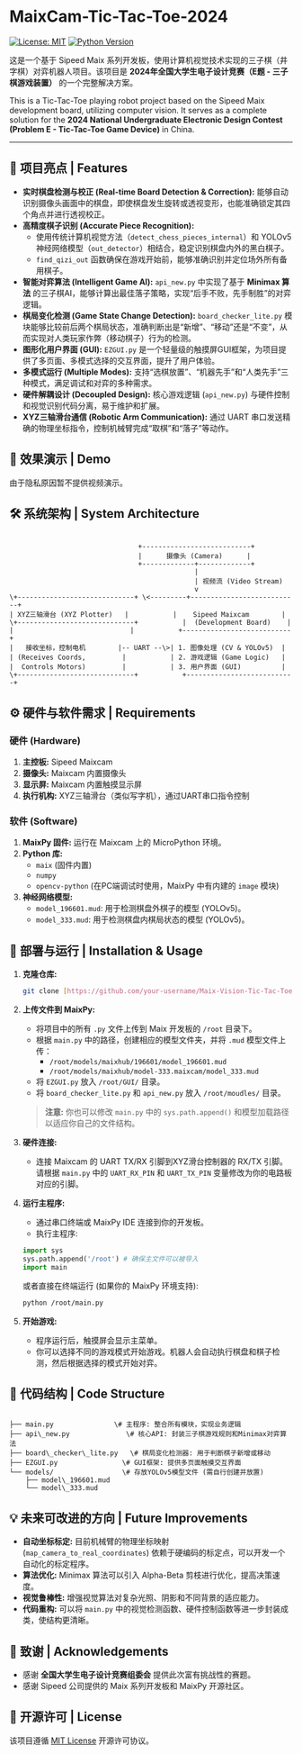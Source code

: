 # MaixCam-Tic-Tac-Toe-2024

[![License: MIT](https://img.shields.io/badge/License-MIT-yellow.svg)](https://opensource.org/licenses/MIT)
[![Python Version](https://img.shields.io/badge/python-3.x-blue.svg)](https://www.python.org/)

这是一个基于 Sipeed Maix 系列开发板，使用计算机视觉技术实现的三子棋（井字棋）对弈机器人项目。该项目是 **2024年全国大学生电子设计竞赛（E题 - 三子棋游戏装置）** 的一个完整解决方案。

This is a Tic-Tac-Toe playing robot project based on the Sipeed Maix development board, utilizing computer vision. It serves as a complete solution for the **2024 National Undergraduate Electronic Design Contest (Problem E - Tic-Tac-Toe Game Device)** in China.

---

## 🌟 项目亮点 | Features

* **实时棋盘检测与校正 (Real-time Board Detection & Correction):** 能够自动识别摄像头画面中的棋盘，即使棋盘发生旋转或透视变形，也能准确锁定其四个角点并进行透视校正。
* **高精度棋子识别 (Accurate Piece Recognition):**
    * 使用传统计算机视觉方法（`detect_chess_pieces_internal`）和 YOLOv5 神经网络模型（`out_detector`）相结合，稳定识别棋盘内外的黑白棋子。
    * `find_qizi_out` 函数确保在游戏开始前，能够准确识别并定位场外所有备用棋子。
* **智能对弈算法 (Intelligent Game AI):** `api_new.py` 中实现了基于 **Minimax 算法** 的三子棋AI，能够计算出最佳落子策略，实现“后手不败，先手制胜”的对弈逻辑。
* **棋局变化检测 (Game State Change Detection):** `board_checker_lite.py` 模块能够比较前后两个棋局状态，准确判断出是“新增”、“移动”还是“不变”，从而实现对人类玩家作弊（移动棋子）行为的检测。
* **图形化用户界面 (GUI):** `EZGUI.py` 是一个轻量级的触摸屏GUI框架，为项目提供了多页面、多模式选择的交互界面，提升了用户体验。
* **多模式运行 (Multiple Modes):** 支持“选棋放置”、“机器先手”和“人类先手”三种模式，满足调试和对弈的多种需求。
* **硬件解耦设计 (Decoupled Design):** 核心游戏逻辑 (`api_new.py`) 与硬件控制和视觉识别代码分离，易于维护和扩展。
* **XYZ三轴滑台通信 (Robotic Arm Communication):** 通过 UART 串口发送精确的物理坐标指令，控制机械臂完成“取棋”和“落子”等动作。

## 📸 效果演示 | Demo

由于隐私原因暂不提供视频演示。

## 🛠️ 系统架构 | System Architecture

```

                                +---------------------------+
                                |      摄像头 (Camera)      |
                                +-------------+-------------+
                                              |
                                              | 视频流 (Video Stream)
                                              v
\+-----------------------------+ \<---------+---------------------------+
| XYZ三轴滑台 (XYZ Plotter)   |           |    Sipeed Maixcam        |
\+-----------------------------+           |  (Development Board)    |
|                             |           +---------------------------+
|   接收坐标，控制电机        |-- UART --\>| 1. 图像处理 (CV & YOLOv5)  |
| (Receives Coords,         |           | 2. 游戏逻辑 (Game Logic)   |
|  Controls Motors)         |           | 3. 用户界面 (GUI)          |
\+-----------------------------+           +---------------------------+

````

## ⚙️ 硬件与软件需求 | Requirements

### 硬件 (Hardware)
1.  **主控板:** Sipeed Maixcam
2.  **摄像头:** Maixcam 内置摄像头
3.  **显示屏:** Maixcam 内置触摸显示屏
4.  **执行机构:** XYZ三轴滑台（类似写字机），通过UART串口指令控制

### 软件 (Software)
1.  **MaixPy 固件:** 运行在 Maixcam 上的 MicroPython 环境。
2.  **Python 库:**
    * `maix` (固件内置)
    * `numpy`
    * `opencv-python` (在PC端调试时使用，MaixPy 中有内建的 `image` 模块)
3.  **神经网络模型:**
    * `model_196601.mud`: 用于检测棋盘外棋子的模型 (YOLOv5)。
    * `model_333.mud`: 用于检测棋盘内棋局状态的模型 (YOLOv5)。

## 🚀 部署与运行 | Installation & Usage

1.  **克隆仓库:**
    ```bash
    git clone [https://github.com/your-username/Maix-Vision-Tic-Tac-Toe-Robot.git](https://github.com/your-username/Maix-Vision-Tic-Tac-Toe-Robot.git)
    ```

2.  **上传文件到 MaixPy:**
    * 将项目中的所有 `.py` 文件上传到 Maix 开发板的 `/root` 目录下。
    * 根据 `main.py` 中的路径，创建相应的模型文件夹，并将 `.mud` 模型文件上传：
        * `/root/models/maixhub/196601/model_196601.mud`
        * `/root/models/maixhub/model-333.maixcam/model_333.mud`
    * 将 `EZGUI.py` 放入 `/root/GUI/` 目录。
    * 将 `board_checker_lite.py` 和 `api_new.py` 放入 `/root/moudles/` 目录。
    > **注意:** 你也可以修改 `main.py` 中的 `sys.path.append()` 和模型加载路径以适应你自己的文件结构。

3.  **硬件连接:**
    * 连接 Maixcam 的 UART TX/RX 引脚到XYZ滑台控制器的 RX/TX 引脚。请根据 `main.py` 中的 `UART_RX_PIN` 和 `UART_TX_PIN` 变量修改为你的电路板对应的引脚。

4.  **运行主程序:**
    * 通过串口终端或 MaixPy IDE 连接到你的开发板。
    * 执行主程序:
    ```python
    import sys
    sys.path.append('/root') # 确保主文件可以被导入
    import main
    ```
    或者直接在终端运行 (如果你的 MaixPy 环境支持):
    ```bash
    python /root/main.py
    ```

5.  **开始游戏:**
    * 程序运行后，触摸屏会显示主菜单。
    * 你可以选择不同的游戏模式开始游戏。机器人会自动执行棋盘和棋子检测，然后根据选择的模式开始对弈。

## 📁 代码结构 | Code Structure

```

├── main.py               \# 主程序: 整合所有模块，实现业务逻辑
├── api\_new.py              \# 核心API: 封装三子棋游戏规则和Minimax对弈算法
├── board\_checker\_lite.py   \# 棋局变化检测器: 用于判断棋子新增或移动
├── EZGUI.py                \# GUI框架: 提供多页面触摸交互界面
└── models/                 \# 存放YOLOv5模型文件 (需自行创建并放置)
    ├── model\_196601.mud
    └── model\_333.mud

```

## 💡 未来可改进的方向 | Future Improvements

* **自动坐标标定:** 目前机械臂的物理坐标映射 (`map_camera_to_real_coordinates`) 依赖于硬编码的标定点，可以开发一个自动化的标定程序。
* **算法优化:** Minimax 算法可以引入 Alpha-Beta 剪枝进行优化，提高决策速度。
* **视觉鲁棒性:** 增强视觉算法对复杂光照、阴影和不同背景的适应能力。
* **代码重构:** 可以将 `main.py` 中的视觉检测函数、硬件控制函数等进一步封装成类，使结构更清晰。

## 🙏 致谢 | Acknowledgements

* 感谢 **全国大学生电子设计竞赛组委会** 提供此次富有挑战性的赛题。
* 感谢 Sipeed 公司提供的 Maix 系列开发板和 MaixPy 开源社区。

## 📄 开源许可 | License

该项目遵循 [MIT License](LICENSE) 开源许可协议。
